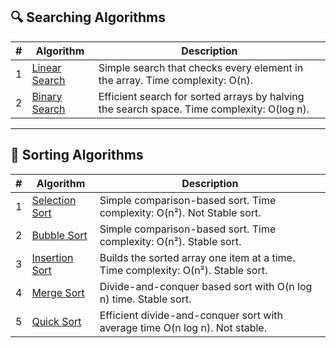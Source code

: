 ## 🔍 Searching Algorithms

| # | Algorithm                                   | Description                                                                                |
|---|---------------------------------------------|--------------------------------------------------------------------------------------------|
| 1 | [Linear Search](./SearchingAlgorithms.java) | Simple search that checks every element in the array. Time complexity: O(n).               |
| 2 | [Binary Search](./SearchingAlgorithms.java) | Efficient search for sorted arrays by halving the search space. Time complexity: O(log n). |

---

## 🔢 Sorting Algorithms

| # | Algorithm                                  | Description                                                                      |
|---|--------------------------------------------|----------------------------------------------------------------------------------|
| 1 | [Selection Sort](./SortingAlgorithms.java) | Simple comparison-based sort. Time complexity: O(n²). Not Stable sort.           |
| 2 | [Bubble Sort](./SortingAlgorithms.java)    | Simple comparison-based sort. Time complexity: O(n²). Stable sort.               |
| 3 | [Insertion Sort](./SortingAlgorithms.java) | Builds the sorted array one item at a time. Time complexity: O(n²). Stable sort. |
| 4 | [Merge Sort](./SortingAlgorithms.java)     | Divide-and-conquer based sort with O(n log n) time. Stable sort.                 |
| 5 | [Quick Sort](./SortingAlgorithms.java)     | Efficient divide-and-conquer sort with average time O(n log n). Not stable.      |
